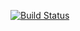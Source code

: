 [![Build Status](https://travis-ci.org/Bomza91/greetings-webapp.svg?branch=master)](https://travis-ci.org/Bomza91/greetings-webapp)




